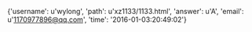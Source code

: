 {'username': u'wylong', 'path': u'xz1133/1133.html', 'answer': u'A', 'email': u'1170977896@qq.com', 'time': '2016-01-03:20:49:02'}